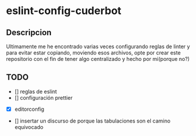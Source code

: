# eslint-config-cuderbot

## Descripcion

Ultimamente me he encontrado varias veces configurando reglas de linter
y para evitar estar copiando, moviendo esos archivos, opte por crear este repositorio
con el fin de tener algo centralizado y hecho por mi(porque no?)

## TODO

- [] reglas de eslint
- [] configuración prettier
- [x] editorconfig
- [] insertar un discurso de porque las tabulaciones son el camino equivocado
